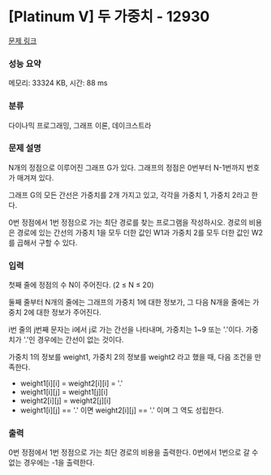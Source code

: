 # [Platinum V] 두 가중치 - 12930 

[문제 링크](https://www.acmicpc.net/problem/12930) 

### 성능 요약

메모리: 33324 KB, 시간: 88 ms

### 분류

다이나믹 프로그래밍, 그래프 이론, 데이크스트라

### 문제 설명

<p>N개의 정점으로 이루어진 그래프 G가 있다. 그래프의 정점은 0번부터 N-1번까지 번호가 매겨져 있다.</p>

<p>그래프 G의 모든 간선은 가중치를 2개 가지고 있고, 각각을 가중치 1, 가중치 2라고 한다.</p>

<p>0번 정점에서 1번 정점으로 가는 최단 경로를 찾는 프로그램을 작성하시오. 경로의 비용은 경로에 있는 간선의 가중치 1을 모두 더한 값인 W1과 가중치 2를 모두 더한 값인 W2를 곱해서 구할 수 있다.</p>

### 입력 

 <p>첫째 줄에 정점의 수 N이 주어진다. (2 ≤ N ≤ 20)</p>

<p>둘째 줄부터 N개의 줄에는 그래프의 가중치 1에 대한 정보가, 그 다음 N개을 줄에는 가중치 2에 대한 정보가 주어진다.</p>

<p>i번 줄의 j번째 문자는 i에서 j로 가는 간선을 나타내며, 가중치는 1~9 또는 '.'이다. 가중치가 '.'인 경우에는 간선이 없는 것이다.</p>

<p>가중치 1의 정보를 weight1, 가중치 2의 정보를 weight2 라고 했을 때, 다음 조건을 만족한다.</p>

<ul>
	<li>weight1[i][i] = weight2[i][i] = '.'</li>
	<li>weight1[i][j] = weight1[j][i]</li>
	<li>weight2[i][j] = weight2[j][i]</li>
	<li>weight1[i][j] == '.' 이면 weight2[i][j] == '.' 이며 그 역도 성립한다.</li>
</ul>

### 출력 

 <p>0번 정점에서 1번 정점으로 가는 최단 경로의 비용을 출력한다. 0번에서 1번으로 갈 수 없는 경우에는 -1을 출력한다.</p>

